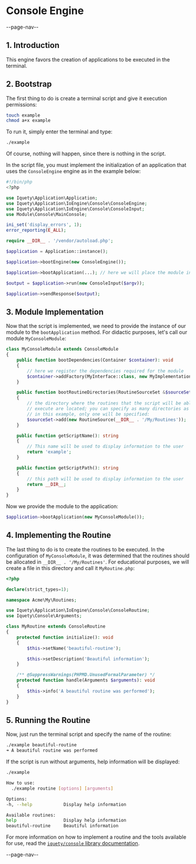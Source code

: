 # Console Engine

--page-nav--

## 1. Introduction

This engine favors the creation of applications to be executed in the terminal.

## 2. Bootstrap

The first thing to do is create a terminal script and give it execution permissions:

```bash
touch example
chmod a+x example
```

To run it, simply enter the terminal and type:

```bash
./example
```

Of course, nothing will happen, since there is nothing in the script.

In the script file, you must implement the initialization of an application that
uses the `ConsoleEngine` engine as in the example below:

```php
#!/bin/php
<?php

use Iquety\Application\Application;
use Iquety\Application\IoEngine\Console\ConsoleEngine;
use Iquety\Application\IoEngine\Console\ConsoleInput;
use Module\Console\MainConsole;

ini_set('display_errors', 1);
error_reporting(E_ALL);

require __DIR__ . '/vendor/autoload.php';

$application = Application::instance();

$application->bootEngine(new ConsoleEngine());

$application->bootApplication(...); // here we will place the module instance

$output = $application->run(new ConsoleInput($argv));

$application->sendResponse($output);
```

## 3. Module Implementation

Now that the script is implemented, we need to provide the instance of our
module to the `bootApplication` method. For didactic purposes, let's call our
module `MyConsoleModule`:

```php
class MyConsoleModule extends ConsoleModule
{
    public function bootDependencies(Container $container): void
    {
        // here we register the dependencies required for the module
        $container->addFactory(MyInterface::class, new MyImplementation());
    }

    public function bootRoutineDirectories(RoutineSourceSet &$sourceSet): void
    {
        // the directory where the routines that the script will be able to
        // execute are located; you can specify as many directories as necessary
        // in this example, only one will be specified:
        $sourceSet->add(new RoutineSource(__DIR__ . '/My/Routines'));
    }

    public function getScriptName(): string
    {
        // This name will be used to display information to the user
        return 'example';
    }

    public function getScriptPath(): string
    {
        // this path will be used to display information to the user
        return __DIR__;
    }
}
```

Now we provide the module to the application:

```php
$application->bootApplication(new MyConsoleModule());
```

## 4. Implementing the Routine

The last thing to do is to create the routines to be executed. In the configuration
of `MyConsoleModule`, it was determined that the routines should be allocated in
`__DIR__ . '/My/Routines'`. For educational purposes, we will create a file
in this directory and call it `MyRoutine.php`:

```php
<?php

declare(strict_types=1);

namespace Acme\My\Routines;

use Iquety\Application\IoEngine\Console\ConsoleRoutine;
use Iquety\Console\Arguments;

class MyRoutine extends ConsoleRoutine
{
    protected function initialize(): void
    {
        $this->setName('beautiful-routine');

        $this->setDescription('Beautiful information');
    }

    /** @SuppressWarnings(PHPMD.UnusedFormalParameter) */
    protected function handle(Arguments $arguments): void
    {
        $this->info('A beautiful routine was performed');
    }
}
```

## 5. Running the Routine

Now, just run the terminal script and specify the name of the routine:

```bash
./example beautiful-routine
➜ A beautiful routine was performed
```

If the script is run without arguments, help information will be displayed:

```bash
./example

How to use: 
  ./example routine [options] [arguments]

Options: 
-h, --help            Display help information

Available routines: 
help                  Display help information
beautiful-routine     Beautiful information
```

For more information on how to implement a routine and the tools available for use,
read the [`iquety/console` library documentation](https://github.com/iquety/console).

--page-nav--
